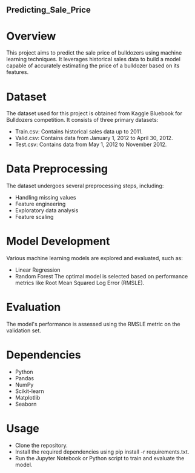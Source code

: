 ## Predicting_Sale_Price
# Overview
This project aims to predict the sale price of bulldozers using machine learning techniques. It leverages historical sales data to build a model capable of accurately estimating the price of a bulldozer based on its features.

# Dataset
The dataset used for this project is obtained from Kaggle Bluebook for Bulldozers competition. It consists of three primary datasets:

* Train.csv: Contains historical sales data up to 2011.
* Valid.csv: Contains data from January 1, 2012 to April 30, 2012.
* Test.csv: Contains data from May 1, 2012 to November 2012.
# Data Preprocessing
The dataset undergoes several preprocessing steps, including:

* Handling missing values
* Feature engineering
* Exploratory data analysis
* Feature scaling
# Model Development
Various machine learning models are explored and evaluated, such as:

* Linear Regression
* Random Forest
The optimal model is selected based on performance metrics like Root Mean Squared Log Error (RMSLE).

# Evaluation
The model's performance is assessed using the RMSLE metric on the validation set.

# Dependencies
* Python
* Pandas
* NumPy
* Scikit-learn
* Matplotlib
* Seaborn
# Usage
* Clone the repository.
* Install the required dependencies using pip install -r requirements.txt.
* Run the Jupyter Notebook or Python script to train and evaluate the model.
